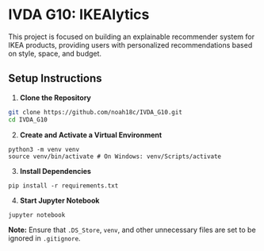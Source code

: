 # IVDA G10: IKEAlytics

This project is focused on building an explainable recommender system for IKEA products, providing users with personalized recommendations based on style, space, and budget.

## Setup Instructions

1. **Clone the Repository**
```bash
git clone https://github.com/noah18c/IVDA_G10.git
cd IVDA_G10
```
2. **Create and Activate a Virtual Environment**
```
python3 -m venv venv
source venv/bin/activate # On Windows: venv/Scripts/activate
```
3. **Install Dependencies**
```
pip install -r requirements.txt
```
4. **Start Jupyter Notebook**
```
jupyter notebook
```

**Note:** Ensure that `.DS_Store`, `venv`, and other unnecessary files are set to be ignored in `.gitignore`.

